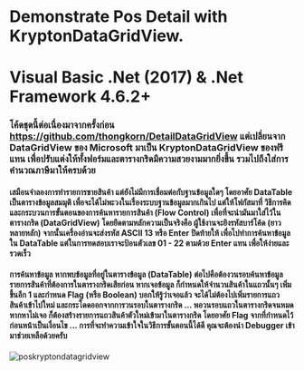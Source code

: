 # Demonstrate Pos Detail with KryptonDataGridView.
# Visual Basic .Net (2017) & .Net Framework 4.6.2+

### โค้ดชุดนี้ต่อเนื่องมาจากครั้งก่อน https://github.com/thongkorn/DetailDataGridView แต่เปลี่ยนจาก DataGridView ของ Microsoft มาเป็น KryptonDataGridView ของฟรีแทน เพื่อปรับแต่งให้ทั้งฟอร์มและตารางกริดมีความสวยงามมากยิ่งขึ้น รวมไปถึงใส่การคำนวณภาษีมาให้ครบด้วย

#### เสมือนจำลองการทำรายการขายสินค้า แต่ยังไม่มีการเชื่อมต่อกับฐานข้อมูลใดๆ โดยอาศัย DataTable เป็นตารางข้อมูลสมมุติ เพื่อจะได้ไม่พะวงในเรื่องระบบฐานข้อมูลมากเกินไป แต่ให้โฟกัสมาที่ วิธีการคิด และกระบวนการขั้นตอนของการค้นหารายการสินค้า (Flow Control) เพื่อที่จะนำมันมาใส่ไว้ในตารางกริด (DataGridView) โดยยึดตามหลักความเป็นจริงคือ ผู้ใช้งานจะยิงรหัสบาร์โค้ด (ยาวหลายหลัก) จากนั้นเครื่องอ่านจะส่งรหัส ASCII 13 หรือ Enter ปิดท้ายให้ เพื่อไปทำการค้นหาข้อมูลใน DataTable แต่ในการทดสอบเราจะป้อนตัวเลข 01 - 22 ตามด้วย Enter แทน เพื่อให้ง่ายและรวดเร็ว

#### การค้นหาข้อมูล หากพบข้อมูลที่อยู่ในตารางข้อมูล (DataTable) ต่อไปคือต้องวนรอบค้นหาข้อมูลรายการสินค้าที่ต้องการในตารางกริดเสียก่อน หากเจอข้อมูล ก็กำหนดให้จำนวนสินค้าในแถวนั้นๆ เพิ่มขึ้นอีก 1 และกำหนด Flag (หรือ Boolean) บอกให้รู้ว่าเจอแล้ว จะได้ไม่ต้องไปเพิ่มรายการแถวสินค้าเข้าไปใหม่ และกระโดดออกจากการวนรอบในตารางกริด ... พอวนรอบแถวในตารางกริดจนหมด หากหาไม่เจอ ก็ต้องสร้างรายการแถวสินค้าตัวใหม่เข้ามาในตารางกริด โดยอาศัย Flag จากที่กำหนดไว้ก่อนหน้าเป็นเงื่อนไข ... การที่จะทำความเข้าใจในวิธีการขั้นตอนนี้ได้ดี คุณจะต้องนำ Debugger เข้ามาช่วยเหลือด้วยครับ

![poskryptondatagridview](https://github.com/thongkorn/PosKryptonDataGridView/assets/27464308/fa940150-d842-4307-ae2b-86f782479693)
